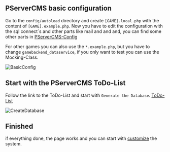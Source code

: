 ## PServerCMS basic configuration

 Go to the `config/autoload` directory and create `[GAME].local.php` with the content of `[GAME].example.php`. Now you have to edit the 
 configuration with the sql connect´s and other parts like mail and and and, you can find some other parts in [PServerCMS-Config](https://github.com/kokspflanze/PServerCore/blob/master/config/module.config.php)
 
 For other games you can also use the `*.example.php`, but you have to change `gamebackend_dataservice`, if you only want to test you can
  use the Mocking-Class.
  
 ![BasicConfig](/doc/images/basic-config.gif?raw=true)
 
## Start with the PServerCMS ToDo-List

 Follow the link to the ToDo-List and start with `Generate the Database`.
 [ToDo-List](https://github.com/kokspflanze/PServerCMS/blob/master/README.md#generate-the-database)
 
 ![CreateDatabase](/doc/images/generate-the-database.gif?raw=true)
 
## Finished

 if everything done, the page works and you can start with [customize](https://github.com/kokspflanze/pserverCMSFull#customize-guides) the system.
